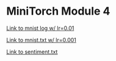 # MiniTorch Module 4

[Link to mnist log w/ lr=0.01](./minst.txt)

[Link to mnist.txt w/ lr=0.001](./minst2.txt)

[Link to sentiment.txt](./sentiment.txt)

